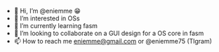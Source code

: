 - 👋 Hi, I’m @eniemme 😁
- 👀 I’m interested in OSs
- 🌱 I’m currently learning fasm
- 💞️ I’m looking to collaborate on a GUI design for a OS core in fasm
- 📫 How to reach me eniemme@gmail.com or @eniemme75 (Tlgram)

<!---
eniemme/eniemme is a ✨ special ✨ repository because its `README.md` (this file) appears on your GitHub profile.
You can click the Preview link to take a look at your changes.
--->
